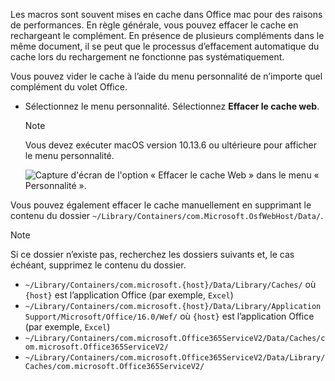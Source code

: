 Les macros sont souvent mises en cache dans Office mac pour des raisons de performances. En règle générale, vous pouvez effacer le cache en rechargeant le complément. En présence de plusieurs compléments dans le même document, il se peut que le processus d’effacement automatique du cache lors du rechargement ne fonctionne pas systématiquement.

Vous pouvez vider le cache à l’aide du menu personnalité de n’importe quel complément du volet Office.

- Sélectionnez le menu personnalité. Sélectionnez **Effacer le cache web**.
    > [!NOTE]
    > Vous devez exécuter macOS version 10.13.6 ou ultérieure pour afficher le menu personnalité.

    ![Capture d'écran de l'option « Effacer le cache Web » dans le menu « Personnalité ».](../images/mac-clear-cache-menu.png)

Vous pouvez également effacer le cache manuellement en supprimant le contenu du dossier `~/Library/Containers/com.Microsoft.OsfWebHost/Data/`.

> [!NOTE]
> Si ce dossier n’existe pas, recherchez les dossiers suivants et, le cas échéant, supprimez le contenu du dossier.
>
> - `~/Library/Containers/com.microsoft.{host}/Data/Library/Caches/` où `{host}` est l’application Office (par exemple, `Excel`)
> - `~/Library/Containers/com.microsoft.{host}/Data/Library/Application Support/Microsoft/Office/16.0/Wef/` où `{host}` est l’application Office (par exemple, `Excel`)
> - `~/Library/Containers/com.microsoft.Office365ServiceV2/Data/Caches/com.microsoft.Office365ServiceV2/`
> - `~/Library/Containers/com.microsoft.Office365ServiceV2/Data/Library/Caches/com.microsoft.Office365ServiceV2/`
